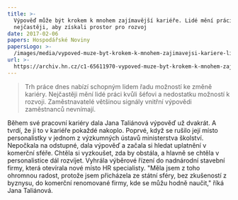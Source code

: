 ```yaml
---
title: >-
  Výpověď může být krokem k mnohem zajímavější kariéře. Lidé mění práci
  nejčastěji, aby získali prostor pro rozvoj
date: 2017-02-06
papers: Hospodářské Noviny
papersLogo: >-
  /images/media/vypoved-muze-byt-krokem-k-mnohem-zajimavejsi-kariere-lide-meni-praci-nejcasteji-aby-ziskali-prostor-pro-rozvoj/papersLogo.png
url: >-
  https://archiv.hn.cz/c1-65611970-vypoved-muze-byt-krokem-k-mnohem-zajimavejsi-kariere
---
```

> Trh práce dnes nabízí schopným lidem řadu možností ke změně kariéry. Nejčastěji mění lidé práci kvůli šéfovi a nedostatku možností k rozvoji. Zaměstnavatelé většinou signály vnitřní výpovědi zaměstnanců nevnímají.

Během své pracovní kariéry dala Jana Taliánová výpověď už dvakrát. A tvrdí, že ji to v kariéře pokaždé nakoplo. Poprvé, když se rušilo její místo personalistky v jednom z výzkumných ústavů ministerstva školství. Nepočkala na odstupné, dala výpověď a začala si hledat uplatnění v komerční sféře. Chtěla si vyzkoušet, zda by obstála, a hlavně se chtěla v personalistice dál rozvíjet. Vyhrála výběrové řízení do nadnárodní stavební firmy, která otevírala nové místo HR specialisty. "Měla jsem z toho ohromnou radost, protože jsem přicházela ze státní sféry, bez zkušeností z byznysu, do komerční renomované firmy, kde se můžu hodně naučit," říká Jana Taliánová.
